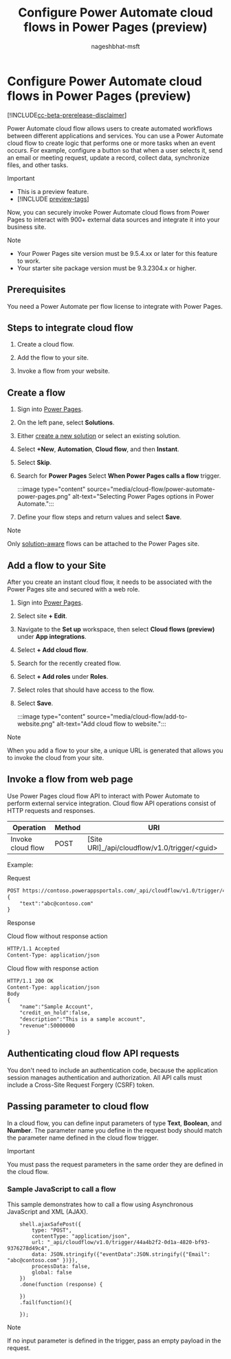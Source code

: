 ﻿---
title: Configure Power Automate cloud flows in Power Pages (preview)
description: Learn how to add and configure Power Automate cloud flows on Power Pages.
author: nageshbhat-msft

ms.topic: conceptual
ms.custom: 
ms.date: 06/15/2023
ms.subservice: 
ms.author: nabha
ms.reviewer: ndoelman
contributors:
    - nageshbhat-msft
    - nickdoelman
    - ProfessorKendrick
---

# Configure Power Automate cloud flows in Power Pages (preview)

[!INCLUDE[cc-beta-prerelease-disclaimer](../includes/cc-beta-prerelease-disclaimer.md)]

Power Automate cloud flow allows users to create automated workflows between different applications and services. You can use a Power Automate cloud flow to create logic that performs one or more tasks when an event occurs. For example, configure a button so that when a user selects it, send an email or meeting request, update a record, collect data, synchronize files, and other tasks.

> [!IMPORTANT]
> - This is a preview feature.
> - [!INCLUDE [preview-tags](../includes/cc-preview-features-definition.md)]

Now, you can securely invoke Power Automate cloud flows from Power Pages to interact with 900+ external data sources and integrate it into your business site.

> [!NOTE]
> - Your Power Pages site version must be 9.5.4.xx or later for this feature to work.
> - Your starter site package version must be 9.3.2304.x or higher.

## Prerequisites

You need a Power Automate per flow license to integrate with Power Pages.

## Steps to integrate cloud flow

1. Create a cloud flow.

1. Add the flow to your site.

1. Invoke a flow from your website.

## Create a flow

1. Sign into [Power Pages](https://make.powerpages.microsoft.com/).

1. On the left pane, select **Solutions**.

1. Either [create a new solution](/power-apps/maker/data-platform/create-solution) or select an existing solution.

1. Select **+New**, **Automation**, **Cloud flow**, and then **Instant**.

1. Select **Skip**.

1. Search for **Power Pages** Select **When Power Pages calls a flow** trigger.

    :::image type="content" source="media/cloud-flow/power-automate-power-pages.png" alt-text="Selecting Power Pages options in Power Automate.":::

1. Define your flow steps and return values and select **Save**.

> [!NOTE]
> Only [solution-aware](/power-automate/overview-solution-flows) flows can be attached to the Power Pages site.

## Add a flow to your Site

After you create an instant cloud flow, it needs to be associated with the Power Pages site and secured with a web role.

1. Sign into [Power Pages](https://make.powerpages.microsoft.com/).

1. Select site **+ Edit**.

1. Navigate to the **Set up** workspace, then select **Cloud flows (preview)** under **App integrations**.

1. Select **+ Add cloud flow**.

1. Search for the recently created flow.

1. Select **+ Add roles** under **Roles**.

1. Select roles that should have access to the flow.

1. Select **Save**.

    :::image type="content" source="media/cloud-flow/add-to-website.png" alt-text="Add cloud flow to website.":::

> [!NOTE]
> When you add a flow to your site, a unique URL is generated that allows you to invoke the cloud from your site.

## Invoke a flow from web page

Use Power Pages cloud flow API to interact with Power Automate to perform external service integration. Cloud flow API operations consist of HTTP requests and responses.

| Operation         | Method | URI                                                    |
|-------------------|--------|--------------------------------------------------------|
| Invoke cloud flow | POST   | \[Site URI\]\_/api/cloudflow/v1.0/trigger/&lt;guid&gt; |

Example:

Request

```html
POST https://contoso.powerappsportals.com/_api/cloudflow/v1.0/trigger/4d22a1a2-8a67-e681-9985-3f36acfb8ed4
{
    "text":"abc@contoso.com"
}
``` 

Response

Cloud flow without response action

```html
HTTP/1.1 Accepted
Content-Type: application/json
```

Cloud flow with response action

```html
HTTP/1.1 200 OK
Content-Type: application/json
Body
{
    "name":"Sample Account",
    "credit_on_hold":false,
    "description":"This is a sample account",
    "revenue":50000000
}
```

## Authenticating cloud flow API requests

You don't need to include an authentication code, because the application session manages authentication and authorization. All API calls must include a Cross-Site Request Forgery (CSRF) token.

## Passing parameter to cloud flow

In a cloud flow, you can define input parameters of type **Text**, **Boolean**, and **Number**. The parameter name you define in the request body should match the parameter name defined in the cloud flow trigger.

>[!IMPORTANT]
> You must pass the request parameters in the same order they are defined in the cloud flow.

### Sample JavaScript to call a flow

This sample demonstrates how to call a flow using Asynchronous JavaScript and XML (AJAX).
 
```
    shell.ajaxSafePost({
        type: "POST",
        contentType: "application/json",
        url: "_api/cloudflow/v1.0/trigger/44a4b2f2-0d1a-4820-bf93-9376278d49c4",
        data: JSON.stringify({"eventData":JSON.stringify({"Email": "abc@contoso.com" })}),
        processData: false,
        global: false
    })
    .done(function (response) {
    
    })
    .fail(function(){
    
    });
```
>[!NOTE] 
> If no input parameter is defined in the trigger, pass an empty payload in the request.
